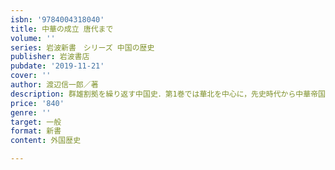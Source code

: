 ```yaml
---
isbn: '9784004318040'
title: 中華の成立 唐代まで
volume: ''
series: 岩波新書　シリーズ 中国の歴史
publisher: 岩波書店
pubdate: '2019-11-21'
cover: ''
author: 渡辺信一郎／著
description: 群雄割拠を繰り返す中国史．第1巻では華北を中心に，先史時代から中華帝国が形成される八世紀半ばの唐代中期までを扱う．
price: '840'
genre: ''
target: 一般
format: 新書
content: 外国歴史

---
```

